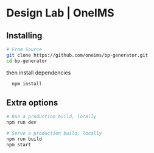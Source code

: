 # Design Lab | OneIMS

## Installing

```bash
# From Source
git clone https://github.com/oneims/bp-generator.git
cd bp-generator
```

then install dependencies

```bash
  npm install
```

## Extra options

```bash
# Run a production build, locally
npm run dev

# Serve a production build, locally
npm run build
npm start
```
